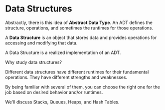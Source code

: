# Data Structures

Abstractly, there is this idea of **Abstract Data Type**. An ADT defines the structure, operations, and sometimes the runtimes for those operations. 

A **Data Structure** is an object that stores data and provides operations for accessing and modifying that data.

A Data Structure is a realized implementation of an ADT.

Why study data structures?

Different data structures have different runtimes for their fundamental operations. They have different strengths and weaknesses.

By being familiar with several of them, you can choose the right one for the job based on desired behavior and/or runtimes.

We'll discuss Stacks, Queues, Heaps, and Hash Tables.